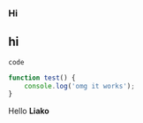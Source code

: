 ### Hi

## hi

`code`

```javascript
function test() {
    console.log('omg it works');
}
```

Hello **Liako**
